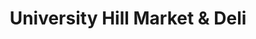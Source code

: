 ---
title: "University Hill Market & Deli"
url: /boulder/university-hill-market-und-deli/
shop: Supermarkt
---